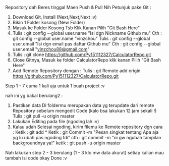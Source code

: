 Repository dah Beres tinggal Maen Push & Pull
Nih Petunjuk pake Git :

1)  Download Git, Install (Next,Next,Next :v)
2)  Bikin 1 Folder kosong (New Folder)
3)  Masuk ke Folder Kosong Tsb Klik Kanan Pilih "Git Bash Here"
4)  Tulis   : git config --global user.name "Isi dgn Nickname Github mu" 
    Cth     : git config --global user.name "vinzchou"
    Tulis   : git config --global user.email "Isi dgn email pas daftar Github mu"
    Cth     : git config --global user.email "vinzchou88@gmail.com"
5)  Tulis   : git clone https://github.com/Py151112327/CalculatorRepo.git
6)  Close Gitnya, Masuk ke folder CalculatorRepo klik kanan Pilih "Git Bash Here"
7)  Add Remote Repository dengan :
    Tulis   : git Remote add origin https://github.com/Py151112327/CalculatorRepo.git

Step 1 - 7 cuma 1 kali aja untuk 1 buah project :v

nah ini yg bakal berulang2 :

1)  Pastikan data Di foldermu merupakan data yg terupdate dari remote Repository sebelum mengedit Code
    (kalo bsa lakukan 12 jam sekali !)
    Tulis   : git pull -u origin master
2)  Lakukan Editing pada file (ngoding lah :v)
3)  Kalau udah Selesai ngoding, kirim filemu ke Remote repository dgn cara :
    Ketik   : git add *
    Ketik   : git Commit -m "Pesan singkat tentang Apa aja yg lu ubah pas ngoding tdi"
    cth     : git commit -m "oi gw ngubah tampilan backgroundnya ya!"
    ketik   : git push -u origin master

Nah lakukan step 2 - 3 berulang (1 - 3 klo mw data akurat) setiap kalian mau tambah isi code
okay Done :v